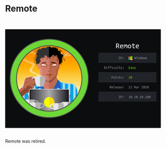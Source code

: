 # Remote
<br/>

![info](https://github.com/VitthalS/VitthalS.github.io/raw/master/writeups/remote/info.png)

<br/>
Remote was retired. 
